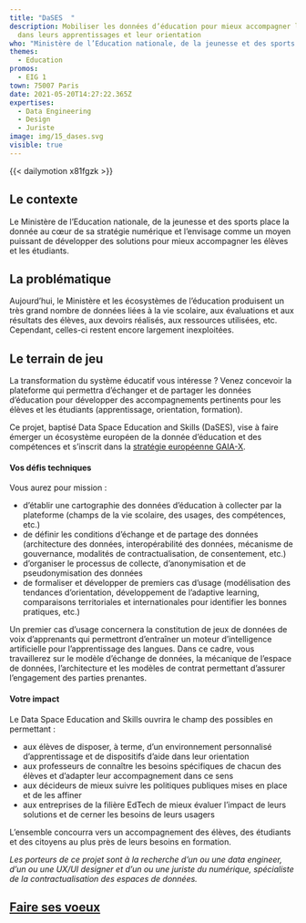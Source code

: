 ```yaml
---
title: "DaSES  "
description: Mobiliser les données d’éducation pour mieux accompagner les élèves
  dans leurs apprentissages et leur orientation
who: "Ministère de l’Education nationale, de la jeunesse et des sports "
themes:
  - Education
promos:
  - EIG 1
town: 75007 Paris
date: 2021-05-20T14:27:22.365Z
expertises:
  - Data Engineering
  - Design
  - Juriste
image: img/15_dases.svg
visible: true
---
```


{{< dailymotion x81fgzk >}}

## Le contexte

Le Ministère de l’Education nationale, de la jeunesse et des sports place la donnée au cœur de sa stratégie numérique et l’envisage comme un moyen puissant de développer des solutions pour mieux accompagner les élèves et les étudiants.

## La problématique

Aujourd’hui, le Ministère et les écosystèmes de l’éducation produisent un très grand nombre de données liées à la vie scolaire, aux évaluations et aux résultats des élèves, aux devoirs réalisés, aux ressources utilisées, etc. Cependant, celles-ci restent encore largement inexploitées.

## Le terrain de jeu

La transformation du système éducatif vous intéresse ? Venez concevoir la plateforme qui permettra d’échanger et de partager les données d’éducation pour développer des accompagnements pertinents pour les élèves et les étudiants (apprentissage, orientation, formation).

Ce projet, baptisé Data Space Education and Skills (DaSES), vise à faire émerger un écosystème européen de la donnée d’éducation et des compétences et s’inscrit dans la [stratégie européenne GAIA-X](https://www.data-infrastructure.eu/GAIAX/Navigation/EN/Home/home.html).

#### Vos défis techniques

Vous aurez pour mission :

- d’établir une cartographie des données d’éducation à collecter par la plateforme (champs de la vie scolaire, des usages, des compétences, etc.)
- de définir les conditions d’échange et de partage des données (architecture des données, interopérabilité des données, mécanisme de gouvernance, modalités de contractualisation, de consentement, etc.)
- d’organiser le processus de collecte, d’anonymisation et de pseudonymisation des données
- de formaliser et développer de premiers cas d’usage (modélisation des tendances d’orientation, développement de l’adaptive learning, comparaisons territoriales et internationales pour identifier les bonnes pratiques, etc.)

Un premier cas d’usage concernera la constitution de jeux de données de voix d’apprenants qui permettront d’entraîner un moteur d’intelligence artificielle pour l’apprentissage des langues. Dans ce cadre, vous travaillerez sur le modèle d’échange de données, la mécanique de l’espace de données, l’architecture et les modèles de contrat permettant d’assurer l’engagement des parties prenantes.

#### Votre impact 

Le Data Space Education and Skills ouvrira le champ des possibles en permettant :

- aux élèves de disposer, à terme, d’un environnement personnalisé d’apprentissage et de dispositifs d’aide dans leur orientation
- aux professeurs de connaître les besoins spécifiques de chacun des élèves et d’adapter leur accompagnement dans ce sens
- aux décideurs de mieux suivre les politiques publiques mises en place et de les affiner
- aux entreprises de la filière EdTech de mieux évaluer l’impact de leurs solutions et de cerner les besoins de leurs usagers

L’ensemble concourra vers un accompagnement des élèves, des étudiants et des citoyens au plus près de leurs besoins en formation.

_Les porteurs de ce projet sont à la recherche d’un ou une data engineer, d’un ou une UX/UI designer et d’un ou une juriste du numérique, spécialiste de la contractualisation des espaces de données._

## [Faire ses voeux](https://www.demarches-simplifiees.fr/commencer/aac-eig5-voeux)
